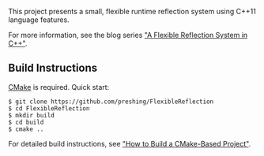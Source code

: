 This project presents a small, flexible runtime reflection system using C++11 language features.

For more information, see the blog series ["A Flexible Reflection System in C++"](http://preshing.com/20180116/a-primitive-reflection-system-in-cpp-part-1).

## Build Instructions

[CMake](https://cmake.org/) is required. Quick start:

    $ git clone https://github.com/preshing/FlexibleReflection
    $ cd FlexibleReflection
    $ mkdir build
    $ cd build
    $ cmake ..

For detailed build instructions, see ["How to Build a CMake-Based Project"](http://preshing.com/20170511/how-to-build-a-cmake-based-project).
